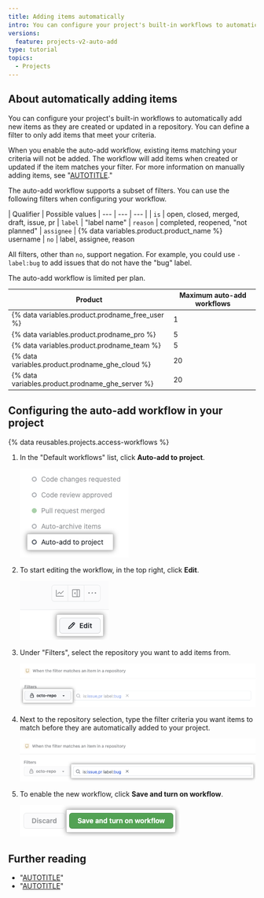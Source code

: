 ```yaml
---
title: Adding items automatically
intro: You can configure your project's built-in workflows to automatically add items from a repository that match a filter.
versions:
  feature: projects-v2-auto-add
type: tutorial
topics:
  - Projects
---
```


## About automatically adding items

You can configure your project's built-in workflows to automatically add new items as they are created or updated in a repository. You can define a filter to only add items that meet your criteria.

When you enable the auto-add workflow, existing items matching your criteria will not be added. The workflow will add items when created or updated if the item matches your filter. For more information on manually adding items, see "[AUTOTITLE](/issues/planning-and-tracking-with-projects/managing-items-in-your-project/adding-items-to-your-project#bulk-adding-issues-and-pull-requests)."

The auto-add workflow supports a subset of filters. You can use the following filters when configuring your workflow.

| Qualifier | Possible values
| --- | --- | --- |
| `is` | open, closed, merged, draft, issue, pr
| `label` | "label name"
| `reason` | completed, reopened, "not planned"
| `assignee` | {% data variables.product.product_name %} username
| `no` | label, assignee, reason

All filters, other than `no`, support negation. For example, you could use `-label:bug` to add issues that do not have the "bug" label.

The auto-add workflow is limited per plan.

| Product | Maximum auto-add workflows |
|------- | ------- |
| {% data variables.product.prodname_free_user %} | 1 |
| {% data variables.product.prodname_pro %} | 5 |
| {% data variables.product.prodname_team %} | 5 |
| {% data variables.product.prodname_ghe_cloud %} | 20 |
| {% data variables.product.prodname_ghe_server %} | 20 |


## Configuring the auto-add workflow in your project

{% data reusables.projects.access-workflows %}
1. In the "Default workflows" list, click **Auto-add to project**.

   ![Screenshot showing auto-add workflow](/assets/images/help/projects-v2/workflow-autoadd.png)

1. To start editing the workflow, in the top right, click **Edit**.

   ![Screenshot showing edit button](/assets/images/help/projects-v2/workflow-start-editing.png)

1. Under "Filters", select the repository you want to add items from.

   ![Screenshot showing repository select](/assets/images/help/projects-v2/workflow-autoadd-repo.png)

1. Next to the repository selection, type the filter criteria you want items to match before they are automatically added to your project.

   ![Screenshot showing repository select](/assets/images/help/projects-v2/workflow-autoadd-filter.png)

1. To enable the new workflow, click **Save and turn on workflow**.

   ![Screenshot showing autoadd workflows](/assets/images/help/projects-v2/workflow-save-and-turn-on.png)


## Further reading

* "[AUTOTITLE](/issues/planning-and-tracking-with-projects/managing-items-in-your-project/archiving-items-from-your-project)"
* "[AUTOTITLE](/issues/planning-and-tracking-with-projects/automating-your-project/using-the-built-in-automations)"
